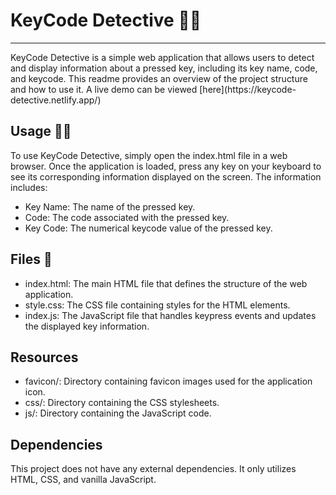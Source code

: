 # KeyCode Detective 🕵️‍♂️

<hr>
KeyCode Detective is a simple web application that allows users to detect and display information about a pressed key, including its key name, code, and keycode. This readme provides an overview of the project structure and how to use it.
A live demo can be viewed [here](https://keycode-detective.netlify.app/)

## Usage 👨‍💻

To use KeyCode Detective, simply open the index.html file in a web browser. Once the application is loaded, press any key on your keyboard to see its corresponding information displayed on the screen. The information includes:

- Key Name: The name of the pressed key.
- Code: The code associated with the pressed key.
- Key Code: The numerical keycode value of the pressed key.

## Files 📁

- index.html: The main HTML file that defines the structure of the web application.
- style.css: The CSS file containing styles for the HTML elements.
- index.js: The JavaScript file that handles keypress events and updates the displayed key information.

## Resources

- favicon/: Directory containing favicon images used for the application icon.
- css/: Directory containing the CSS stylesheets.
- js/: Directory containing the JavaScript code.

## Dependencies

This project does not have any external dependencies. It only utilizes HTML, CSS, and vanilla JavaScript.
